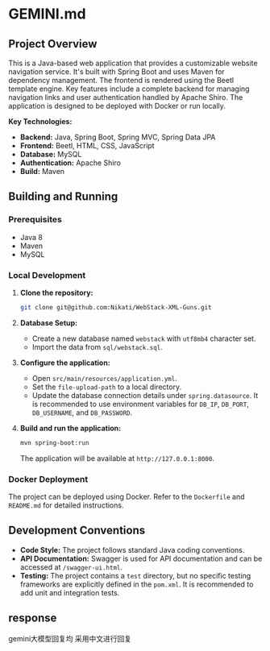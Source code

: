 # GEMINI.md

## Project Overview

This is a Java-based web application that provides a customizable website navigation service. It's built with Spring Boot and uses Maven for dependency management. The frontend is rendered using the Beetl template engine. Key features include a complete backend for managing navigation links and user authentication handled by Apache Shiro. The application is designed to be deployed with Docker or run locally.

**Key Technologies:**

*   **Backend:** Java, Spring Boot, Spring MVC, Spring Data JPA
*   **Frontend:** Beetl, HTML, CSS, JavaScript
*   **Database:** MySQL
*   **Authentication:** Apache Shiro
*   **Build:** Maven

## Building and Running

### Prerequisites

*   Java 8
*   Maven
*   MySQL

### Local Development

1.  **Clone the repository:**
    ```bash
    git clone git@github.com:Nikati/WebStack-XML-Guns.git
    ```

2.  **Database Setup:**
    *   Create a new database named `webstack` with `utf8mb4` character set.
    *   Import the data from `sql/webstack.sql`.

3.  **Configure the application:**
    *   Open `src/main/resources/application.yml`.
    *   Set the `file-upload-path` to a local directory.
    *   Update the database connection details under `spring.datasource`. It is recommended to use environment variables for `DB_IP`, `DB_PORT`, `DB_USERNAME`, and `DB_PASSWORD`.

4.  **Build and run the application:**
    ```bash
    mvn spring-boot:run
    ```
    The application will be available at `http://127.0.0.1:8000`.

### Docker Deployment

The project can be deployed using Docker. Refer to the `Dockerfile` and `README.md` for detailed instructions.

## Development Conventions

*   **Code Style:** The project follows standard Java coding conventions.
*   **API Documentation:** Swagger is used for API documentation and can be accessed at `/swagger-ui.html`.
*   **Testing:** The project contains a `test` directory, but no specific testing frameworks are explicitly defined in the `pom.xml`. It is recommended to add unit and integration tests.

## response 
gemini大模型回复均 采用中文进行回复
